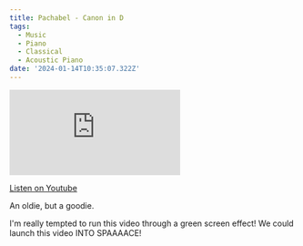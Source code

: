 ```yaml
---
title: Pachabel - Canon in D
tags:
  - Music
  - Piano
  - Classical
  - Acoustic Piano
date: '2024-01-14T10:35:07.322Z'
---
```


<iframe src="https://www.youtube-nocookie.com/embed/JRGeyKWl2nk?modestbranding=1&showinfo=0&rel=0" title="YouTube video player" frameborder="0" allow="accelerometer; autoplay; encrypted-media; gyroscope; picture-in-picture;" allowfullscreen className="youtube_video"></iframe>

[Listen on Youtube](https://youtu.be/JRGeyKWl2nk)

An oldie, but a goodie.

I'm really tempted to run this video through a green screen effect! We could launch this video INTO SPAAAACE!
